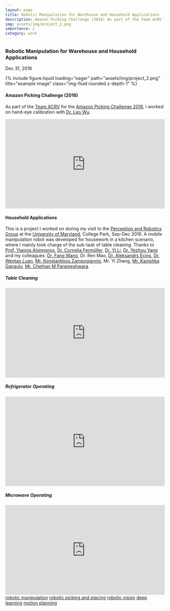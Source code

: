 ```yaml
---
layout: page
title: Robotic Manipulation for Warehouse and Household Applications
description: Amazon Picking Challenge (2016) As part of the Team ACRV for the Amazon Picking Challenge 2016, I worked on hand-eye calibration with Dr. Leo Wu. Household Applications This is a project I worked on during my visit to the Perception and Robotics Group at the University of Maryland, College Park, Sep-Dec 2016.
img: assets/img/project_2.png
importance: 2
category: work
---
```

<!-- Project title and date -->
<h3><strong>Robotic Manipulation for Warehouse and Household Applications</strong></h3>
<p>Dec 31, 2016</p>

<!-- Project picture -->
<div class="row">
    <div class="col-sm mt-3 mt-md-0">
        {% include figure.liquid loading="eager" path="assets/img/project_2.png" title="example image" class="img-fluid rounded z-depth-1" %}
    </div>
</div>

<!-- Content -->
<h4 class="mt-3" id="amazon-picking-challenge-2016"><strong>Amazon Picking Challenge (2016)</strong></h4>
<p>
    As part of the <a href="https://research.qut.edu.au/ras/research/amazon-picking-challenge-2016/" target="_blank" rel="noopener">Team ACRV</a> for the <a href="http://pwurman.org/amazonpickingchallenge/results.shtml" target="_blank" rel="noopener">Amazon Picking Challenge 2016</a>, I worked on hand-eye calibration with <a href="https://sites.google.com/site/wuliaothu/home" target="_blank" rel="noopener">Dr. Leo Wu</a>.

<div style="position: relative; padding-bottom: 56.25%; height: 0; overflow: hidden;">
  <iframe src="https://www.youtube.com/embed/kiPumsk9TBk" style="position: absolute; top: 0; left: 0; width: 100%; height: 100%; border:0;" allowfullscreen title="YouTube Video"></iframe>
</div>
</p>

<h4 class="mt-3" id="household-applications"><strong>Household Applications</strong></h4>
<p>This is a project I worked on during my visit to the <a href="http://prg.cs.umd.edu/" target="_blank" rel="noopener">Perception and Robotics Group</a> at the <a href="https://umd.edu/" target="_blank" rel="noopener">University of Maryland</a>, College Park, Sep-Dec 2016. A mobile manipulation robot was developed for housework in a kitchen scenario, where I mainly took charge of the sub-task of table cleaning. Thanks to <a href="http://legacydirs.umiacs.umd.edu/~yiannis/" target="_blank" rel="noopener">Prof. Yiannis Aloimonos</a>, <a href="http://legacydirs.umiacs.umd.edu/~fer/" target="_blank" rel="noopener">Dr. Cornelia Fermüller</a>, <a href="https://users.cecs.anu.edu.au/~yili/" target="_blank" rel="noopener">Dr. Yi Li</a>, <a href="https://yezhouyang.engineering.asu.edu/" target="_blank" rel="noopener">Dr. Yezhou Yang</a> and my colleagues: <a href="http://users.cecs.anu.edu.au/~fwang/" target="_blank" rel="noopener">Dr. Fang Wang</a>, Dr. Ren Mao, <a href="https://scholar.google.com/citations?user=eDDJ48UAAAAJ&amp;hl=en" target="_blank" rel="noopener">Dr. Aleksandrs Ecins</a>, <a href="https://scholar.google.com/citations?user=PJQ8XgwAAAAJ&amp;hl=en" target="_blank" rel="noopener">Dr. Wentao Luan</a>, <a href="https://www.cs.umd.edu/~kzampog/" target="_blank" rel="noopener">Mr. Konstantinos Zampogiannis</a>, Mr. Yi Zhang, <a href="http://legacydirs.umiacs.umd.edu/~kganguly/" target="_blank" rel="noopener">Mr. Kanishka Ganguly</a>, <a href="https://analogicalnexus.github.io/" target="_blank" rel="noopener">Mr. Chethan M Parameshwara</a>.</p>

<h5 id="table-cleaning"><strong>Table Cleaning</strong></h5>
<div style="position: relative; padding-bottom: 56.25%; height: 0; overflow: hidden;">
  <iframe src="https://www.youtube.com/embed/QyQWNof-8v4" style="position: absolute; top: 0; left: 0; width: 100%; height: 100%; border:0;" allowfullscreen title="YouTube Video"></iframe>
</div>

<h5 class="mt-3" id="refrigerator-operating"><strong>Refrigerator Operating</strong></h5>
<div style="position: relative; padding-bottom: 56.25%; height: 0; overflow: hidden;">
  <iframe src="https://www.youtube.com/embed/1rK_O8T_ck4" style="position: absolute; top: 0; left: 0; width: 100%; height: 100%; border:0;" allowfullscreen title="YouTube Video"></iframe>
</div>

<h5 class="mt-3" id="microwave-operating"><strong>Microwave Operating</strong></h5>
<div style="position: relative; padding-bottom: 56.25%; height: 0; overflow: hidden;">
  <iframe src="https://www.youtube.com/embed/WUcqNiUzKvI" style="position: absolute; top: 0; left: 0; width: 100%; height: 100%; border:0;" allowfullscreen title="YouTube Video"></iframe>
</div>

<div class="mt-3">
  <a class="badge badge-light" href="/tag/robotic-manipulation/">robotic manipulation</a>
  <a class="badge badge-light" href="/tag/robotic-picking-and-placing/">robotic picking and placing</a>
  <a class="badge badge-light" href="/tag/robotic-vision/">robotic vision</a>
  <a class="badge badge-light" href="/tag/deep-learning/">deep learning</a>
  <a class="badge badge-light" href="/tag/motion-planning/">motion planning</a>
</div>